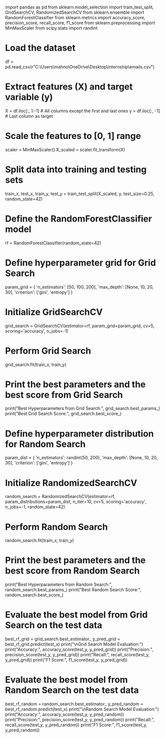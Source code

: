 import pandas as pd
from sklearn.model_selection import train_test_split, GridSearchCV, RandomizedSearchCV
from sklearn.ensemble import RandomForestClassifier
from sklearn.metrics import accuracy_score, precision_score, recall_score, f1_score
from sklearn.preprocessing import MinMaxScaler
from scipy.stats import randint

# Load the dataset
df = pd.read_csv(r"C:\Users\mahno\OneDrive\Desktop\internship\emails.csv")

# Extract features (X) and target variable (y)
X = df.iloc[:, 1:-1]  # All columns except the first and last ones
y = df.iloc[:, -1]    # Last column as target

# Scale the features to [0, 1] range
scaler = MinMaxScaler()
X_scaled = scaler.fit_transform(X)

# Split data into training and testing sets
train_x, test_x, train_y, test_y = train_test_split(X_scaled, y, test_size=0.25, random_state=42)

# Define the RandomForestClassifier model
rf = RandomForestClassifier(random_state=42)

# Define hyperparameter grid for Grid Search
param_grid = {
    'n_estimators': [50, 100, 200],
    'max_depth': [None, 10, 20, 30],
    'criterion': ['gini', 'entropy']
}

# Initialize GridSearchCV
grid_search = GridSearchCV(estimator=rf, param_grid=param_grid, cv=5, scoring='accuracy', n_jobs=-1)

# Perform Grid Search
grid_search.fit(train_x, train_y)

# Print the best parameters and the best score from Grid Search
print("Best Hyperparameters from Grid Search:", grid_search.best_params_)
print("Best Grid Search Score:", grid_search.best_score_)

# Define hyperparameter distribution for Random Search
param_dist = {
    'n_estimators': randint(50, 200),
    'max_depth': [None, 10, 20, 30],
    'criterion': ['gini', 'entropy']
}

# Initialize RandomizedSearchCV
random_search = RandomizedSearchCV(estimator=rf, param_distributions=param_dist, n_iter=10, cv=5, scoring='accuracy', n_jobs=-1, random_state=42)

# Perform Random Search
random_search.fit(train_x, train_y)

# Print the best parameters and the best score from Random Search
print("Best Hyperparameters from Random Search:", random_search.best_params_)
print("Best Random Search Score:", random_search.best_score_)

# Evaluate the best model from Grid Search on the test data
best_rf_grid = grid_search.best_estimator_
y_pred_grid = best_rf_grid.predict(test_x)
print("\nGrid Search Model Evaluation:")
print("Accuracy:", accuracy_score(test_y, y_pred_grid))
print("Precision:", precision_score(test_y, y_pred_grid))
print("Recall:", recall_score(test_y, y_pred_grid))
print("F1 Score:", f1_score(test_y, y_pred_grid))

# Evaluate the best model from Random Search on the test data
best_rf_random = random_search.best_estimator_
y_pred_random = best_rf_random.predict(test_x)
print("\nRandom Search Model Evaluation:")
print("Accuracy:", accuracy_score(test_y, y_pred_random))
print("Precision:", precision_score(test_y, y_pred_random))
print("Recall:", recall_score(test_y, y_pred_random))
print("F1 Score:", f1_score(test_y, y_pred_random))
